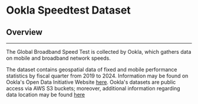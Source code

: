 # Ookla Speedtest Dataset

## Overview
---
The Global Broadband Speed Test is collected by Ookla, which gathers data on mobile and broadband network speeds.

The dataset contains geospatial data of fixed and mobile performance statistics by fiscal quarter from 2019 to 2024. Information may be found on Ookla's Open Data Initiative Website [here](https://www.ookla.com/ookla-for-good/open-data). Ookla's datasets are public access via AWS S3 buckets; moreover, additional information regarding data location may be found [here](https://registry.opendata.aws/speedtest-global-performance/)

